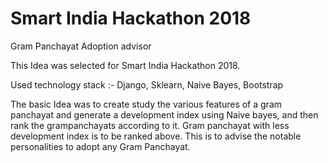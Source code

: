# Smart India Hackathon 2018
Gram Panchayat Adoption advisor
<p>This Idea was selected for Smart India Hackathon 2018.</p>
<p>Used technology stack :- Django, Sklearn, Naive Bayes, Bootstrap</p>
<p>The basic Idea was to create study the various features of a gram panchayat and generate a development index using Naive bayes,
and then rank the grampanchayats according to it. Gram panchayat with less development index is to be ranked above. This is to advise the notable personalities to adopt any Gram Panchayat.</p>
